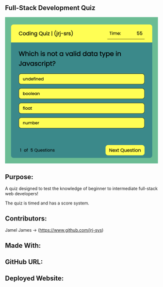 ## Full-Stack Development Quiz

![Quiz image](https://github.com/jrj-sys/full-stack-quiz/blob/main/assets/images/Screen%20Shot%202022-03-06%20at%2011.00.40%20PM.png)

## Purpose: 

A quiz designed to test the knowledge of beginner to intermediate full-stack web developers! 

The quiz is timed and has a score system. 

## Contributors: 

Jamel James → (https://www.github.com/jrj-sys)

## Made With: 

## GitHub URL:

## Deployed Website: 

